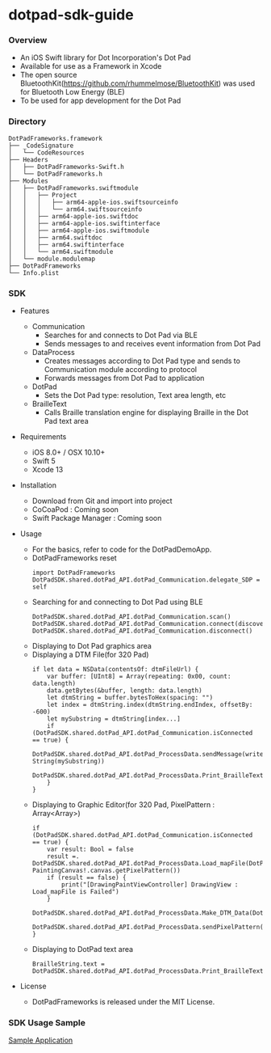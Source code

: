 # dotpad-sdk-guide

### Overview

* An iOS Swift library for Dot Incorporation's Dot Pad
* Available for use as a Framework in Xcode
* The open source BluetoothKit(https://github.com/rhummelmose/BluetoothKit) was used for Bluetooth Low Energy (BLE)
* To be used for app development for the Dot Pad

### Directory

```
DotPadFrameworks.framework
├── _CodeSignature
│   └── CodeResources
├── Headers
│   ├── DotPadFrameworks-Swift.h
│   └── DotPadFrameworks.h
├── Modules
│   ├── DotPadFrameworks.swiftmodule
│   │   ├── Project
│   │   │   ├── arm64-apple-ios.swiftsourceinfo
│   │   │   └── arm64.swiftsourceinfo
│   │   ├── arm64-apple-ios.swiftdoc
│   │   ├── arm64-apple-ios.swiftinterface
│   │   ├── arm64-apple-ios.swiftmodule
│   │   ├── arm64.swiftdoc
│   │   ├── arm64.swiftinterface
│   │   └── arm64.swiftmodule
│   └── module.modulemap
├── DotPadFrameworks
└── Info.plist
```

### SDK

- Features
    - Communication
        - Searches for and connects to Dot Pad via BLE
        - Sends messages to and receives event information from Dot Pad
    - DataProcess
        - Creates messages according to Dot Pad type and sends to Communication module according to protocol
        - Forwards messages from Dot Pad to application
    - DotPad
        - Sets the Dot Pad type: resolution, Text area length, etc
    - BrailleText
        - Calls Braille translation engine for displaying Braille in the Dot Pad text area

- Requirements
    - iOS 8.0+ / OSX 10.10+
    - Swift 5
    - Xcode 13

- Installation
    - Download from Git and import into project
    - CoCoaPod : Coming soon
    - Swift Package Manager : Coming soon

- Usage
    - For the basics, refer to code for the DotPadDemoApp.
    - DotPadFrameworks reset
        ~~~
        import DotPadFrameworks
        DotPadSDK.shared.dotPad_API.dotPad_Communication.delegate_SDP = self
        ~~~
    - Searching for and connecting to Dot Pad using BLE
        ~~~
        DotPadSDK.shared.dotPad_API.dotPad_Communication.scan()
        DotPadSDK.shared.dotPad_API.dotPad_Communication.connect(discoveries[indexPath.row].remotePeripheral)
        DotPadSDK.shared.dotPad_API.dotPad_Communication.disconnect()
        ~~~
    - Displaying to Dot Pad graphics area
    - Displaying a DTM File(for 320 Pad)
        ~~~
        if let data = NSData(contentsOf: dtmFileUrl) {
            var buffer: [UInt8] = Array(repeating: 0x00, count: data.length)
            data.getBytes(&buffer, length: data.length)
            let dtmString = buffer.bytesToHex(spacing: "")
            let index = dtmString.index(dtmString.endIndex, offsetBy: -600)
            let mySubstring = dtmString[index...]
            if (DotPadSDK.shared.dotPad_API.dotPad_Communication.isConnected == true) {
                DotPadSDK.shared.dotPad_API.dotPad_ProcessData.sendMessage(writeString: String(mySubstring))
                DotPadSDK.shared.dotPad_API.dotPad_ProcessData.Print_BrailleText(selectedImageInfo.description)
            }
        }
        ~~~
    - Displaying to Graphic Editor(for 320 Pad, PixelPattern : Array<Array<Bool>>)
        ~~~
        if (DotPadSDK.shared.dotPad_API.dotPad_Communication.isConnected == true) {
            var result: Bool = false
            result =.  DotPadSDK.shared.dotPad_API.dotPad_ProcessData.Load_mapFile(DotPadSDK.shared.dotPad.getDeviceType(), PaintingCanvas!.canvas.getPixelPattern())
            if (result == false) {
                print("[DrawingPaintViewController] DrawingView : Load_mapFile is Failed")
            }
            DotPadSDK.shared.dotPad_API.dotPad_ProcessData.Make_DTM_Data(DotPadSDK.shared.dotPad.getDeviceType())
            DotPadSDK.shared.dotPad_API.dotPad_ProcessData.sendPixelPattern()
        }
        ~~~
    - Displaying to DotPad text area
        ~~~
        BrailleString.text = DotPadSDK.shared.dotPad_API.dotPad_ProcessData.Print_BrailleText(textToSend)
        ~~~

- License
    - DotPadFrameworks is released under the MIT License.

### SDK Usage Sample

[Sample Application](https://github.com/dotincorp/dotpad-sample-code-test)
